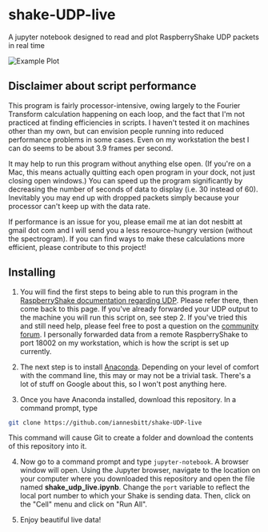 # shake-UDP-live
A jupyter notebook designed to read and plot RaspberryShake UDP packets in real time

![Example Plot](img.gif)

## Disclaimer about script performance

This program is fairly processor-intensive, owing largely to the Fourier Transform calculation happening on each loop, and the fact that I'm not practiced at finding efficiencies in scripts. I haven't tested it on machines other than my own, but can envision people running into reduced performance problems in some cases. Even on my workstation the best I can do seems to be about 3.9 frames per second.

It may help to run this program without anything else open. (If you're on a Mac, this means actually quitting each open program in your dock, not just closing open windows.) You can speed up the program significantly by decreasing the number of seconds of data to display (i.e. 30 instead of 60). Inevitably you may end up with dropped packets simply because your processor can't keep up with the data rate.

If performance is an issue for you, please email me at ian dot nesbitt at gmail dot com and I will send you a less resource-hungry version (without the spectrogram). If you can find ways to make these calculations more efficient, please contribute to this project!

## Installing

1. You will find the first steps to being able to run this program in the [RaspberryShake documentation regarding UDP](https://manual.raspberryshake.org/udp.html#udp). Please refer there, then come back to this page. If you've already forwarded your UDP output to the machine you will run this script on, see step 2. If you've tried this and still need help, please feel free to post a question on the [community forum](https://groups.google.com/forum/#!forum/raspberryshake). I personally forwarded data from a remote RaspberryShake to port 18002 on my workstation, which is how the script is set up currently.

2. The next step is to install [Anaconda](https://www.anaconda.com/download). Depending on your level of comfort with the command line, this may or may not be a trivial task. There's a lot of stuff on Google about this, so I won't post anything here.

3. Once you have Anaconda installed, download this repository. In a command prompt, type

```bash
git clone https://github.com/iannesbitt/shake-UDP-live
```

This command will cause Git to create a folder and download the contents of this repository into it.

4. Now go to a command prompt and type `jupyter-notebook`. A browser window will open. Using the Jupyter browser, navigate to the location on your computer where you downloaded this repository and open the file named **shake_udp_live.ipynb**. Change the `port` variable to reflect the local port number to which your Shake is sending data. Then, click on the "Cell" menu and click on "Run All".

5. Enjoy beautiful live data!
